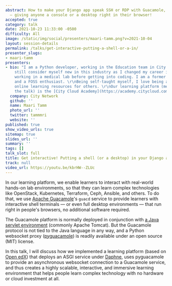 ```yaml
---
abstract: How to make your Django app speak SSH or RDP with Guacamole, ASGI and Daphne
  — giving anyone a console or a desktop right in their browser!
accepted: true
category: talk
date: 2021-10-23 11:33:00 -0500
difficulty: All
image: /static/img/social/presenters/maari-tamm.png?v=2021-10-04
layout: session-details
permalink: /talks/get-interactive-putting-a-shell-or-a-in/
presenter_slugs:
- maari-tamm
presenters:
- bio: "I am a Python developer, working in the Education team in City Network. I
    still consider myself new in this industry as I changed my career in late 2018,
    working in a medical lab before getting into coding. I am a former Outreachy intern
    and a FOSS enthusiast. \r\nBeing self-taught myself, I love being a part of providing
    online learning resources for others. \r\nOur learning platform (mentioned in
    the talk) is the [City Cloud Academy](https://academy.citycloud.com)."
  company: City Network
  github: ''
  name: Maari Tamm
  photo_url: ''
  twitter: tammmri
  website: ''
published: true
show_video_urls: true
sitemap: true
slides_url: ''
summary: ''
tags: []
talk_slot: full
title: Get interactive! Putting a shell (or a desktop) in your Django app
track: null
video_url: https://youtu.be/kbrHW--ZLUc
---
```


In our learning platform, we enable learners to interact with real-world hands-on lab environments, so that they can learn complex technologies like OpenStack, Kubernetes, Terraform, Ceph, Ansible, and others. To do that, we use [Apache Guacamole](https://guacamole.apache.org/)'s `guacd` service to provide learners with interactive shell terminals — or even full desktop environments — that run right in people's browsers, no additional software required.

The Guacamole platform is normally deployed in conjunction with [a Java servlet environment](https://guacamole.apache.org/doc/gug/guacamole-architecture.html#web-application) (commonly Apache Tomcat). But the Guacamole protocol is not tied to the Java language in any way, and a Python websocket proxy ([pyguacamole](https://pypi.org/project/pyguacamole/)) is readily available under an open source (MIT) license.

In this talk, I will discuss how we implemented a learning platform (based on [Open edX](https://open.edx.org)) that deploys an ASGI service under [Daphne](https://docs.djangoproject.com/en/3.1/howto/deployment/asgi/daphne/), uses pyguacamole to provide an asynchronous websocket connection to a Guacamole service, and thus creates a highly scalable, interactive, and immersive learning environment that helps people learn complex technology with no hardware or cloud investment at all.
